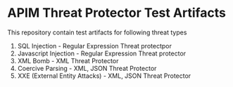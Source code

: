 # APIM Threat Protector Test Artifacts

This repository contain test artifacts for following threat types

 1. SQL Injection  - Regular Expression Threat protectpor 
 2. Javascript Injection - Regular Expression Threat protector
 3. XML Bomb - XML Threat Protector
 4. Coercive Parsing - XML, JSON Threat Protector
 5. XXE (External Entity Attacks) - XML, JSON Threat Protector
 
 
